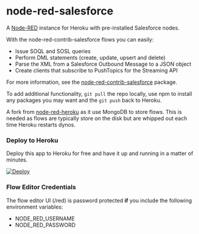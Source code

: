 node-red-salesforce
===================

A [Node-RED](http://nodered.org) instance for Heroku with pre-installed Salesforce nodes.

With the node-red-contrib-salesforce flows you can easily:

* Issue SOQL and SOSL queries
* Perform DML statements (create, update, upsert and delete)
* Parse the XML from a Salesforce Outbound Message to a JSON object
* Create clients that subscribe to PushTopics for the Streaming API

For more information, see the <a href="https://www.npmjs.com/package/node-red-contrib-salesforce">node-red-contrib-salesforce</a> package.

To add additional functionality, `git pull` the repo locally, use npm to install any packages you may want and the `git push` back to Heroku.

A fork from [node-red-heroku](https://github.com/joeartsea/) as it use MongoDB to store flows. This is needed as flows are typically store on the disk but are whipped out each time Heroku restarts dynos.

### Deploy to Heroku

Deploy this app to Heroku for free and have it up and running in a matter of minutes.

[![Deploy](https://www.herokucdn.com/deploy/button.png)](https://heroku.com/deploy?template=https://github.com/ozzieg/as2016-iot-node-red)

### Flow Editor Credentials

The flow editor UI (/red) is password protected **if** you include the following environment variables:

* NODE_RED_USERNAME
* NODE_RED_PASSWORD
